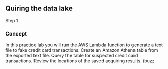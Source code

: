 ## Quiring the data lake
 Step 1 
 
 ### Concept
 In this practice lab you will run the AWS Lambda function to generate a text file to fake credit card transactions. 
 Create an Amazon Athena table from the exported text file. 
 Query the table for suspected credit card transactions. 
 Review the locations of the saved acquiring results. (buzz